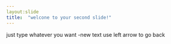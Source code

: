 ```yaml
---
layout:slide
title:  "welcone to your second slide!"
---
```

just type whatever you want -new text
use left arrow to go back
